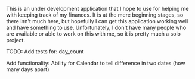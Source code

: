 This is an under development application that I hope to use for helping me with
keeping track of my finances. It is at the mere beginning stages, so there isn't
much here, but hopefully I can get this application working well and have
something to use. Unfortunately, I don't have many people who are available or
able to work on this with me, so it is pretty much a solo project.

TODO:
Add tests for:
    day_count

Add functionality:
    Ability for Calendar to tell difference in two dates (how many days apart)



